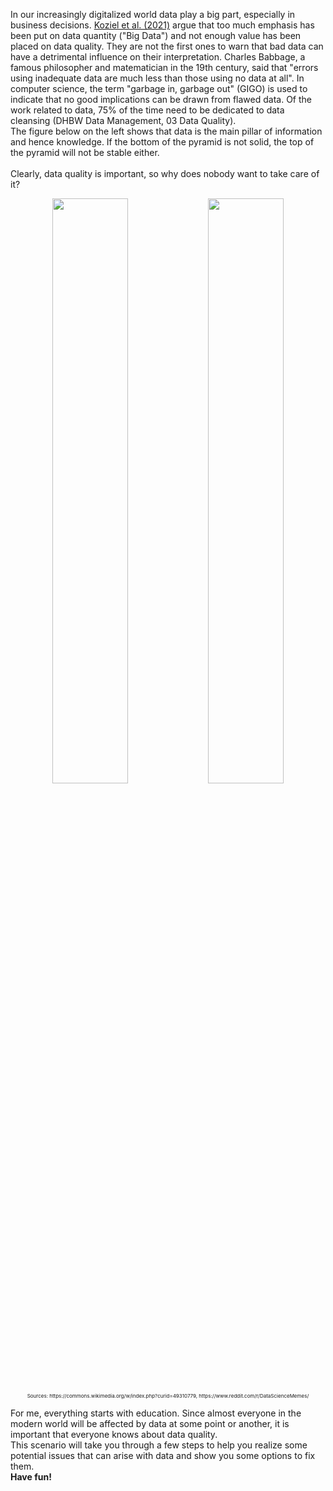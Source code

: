 In our increasingly digitalized world data play a big part, especially in business decisions. [Koziel et al. (2021)](https://www.sciencedirect.com/science/article/pii/S0306261920314896) argue that too much emphasis has been put on data quantity ("Big Data") and not enough value has been placed on data quality. They are not the first ones to warn that bad data can have a detrimental influence on their interpretation. Charles Babbage, a famous philosopher and matematician in the 19th century, said that "errors using inadequate data are much less than those using no data at all". In computer science, the term "garbage in, garbage out" (GIGO) is used to indicate that no good implications can be drawn from flawed data. Of the work related to data, 75% of the time need to be dedicated to data cleansing (DHBW Data Management, 03 Data Quality).<br>
The figure below on the left shows that data is the main pillar of information and hence knowledge. If the bottom of the pyramid is not solid, the top of the pyramid will not be stable either.<br><br>
Clearly, data quality is important, so why does nobody want to take care of it?<br>

<p float="left" style="text-align:center;text-align:center;font-size: 8px;">
  <img src="https://upload.wikimedia.org/wikipedia/commons/3/3e/KM_Pyramid_Adaptation.png" width=49% />
  <img src="https://i.redd.it/kad68n8nhxk71.jpg" width=49% /> 
  Sources: https://commons.wikimedia.org/w/index.php?curid=49310779, https://www.reddit.com/r/DataScienceMemes/
</p>

For me, everything starts with education. Since almost everyone in the modern world will be affected by data at some point or another, it is important that everyone knows about data quality.<br>
This scenario will take you through a few steps to help you realize some potential issues that can arise with data and show you some options to fix them.<br>
<b>Have fun!</b>